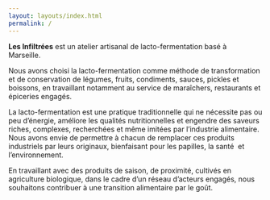 ```yaml
---
layout: layouts/index.html
permalink: /
---
```

**Les Infiltrées** est un atelier artisanal de lacto-fermentation basé à Marseille. 

Nous avons choisi la lacto-fermentation comme méthode de transformation et de conservation de légumes, fruits, condiments, sauces, pickles et boissons, en travaillant notamment au service de maraîchers, restaurants et épiceries engagés. 

La lacto-fermentation est une pratique traditionnelle qui ne nécessite pas ou peu d’énergie, améliore les qualités nutritionnelles et engendre des saveurs riches, complexes, recherchées et même imitées par l’industrie alimentaire. Nous avons envie de permettre à chacun de remplacer ces produits industriels par leurs originaux, bienfaisant pour les papilles, la santé  et l’environnement.

En travaillant avec des produits de saison, de proximité, cultivés en agriculture biologique, dans le cadre d’un réseau d’acteurs engagés, nous souhaitons contribuer à une transition alimentaire par le goût.